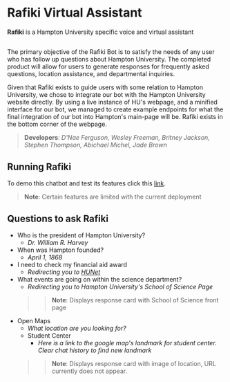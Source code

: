 ﻿# Rafiki Virtual Assistant
**Rafiki** is a Hampton University specific voice and virtual assistant
##
The primary objective of the Rafiki Bot is to satisfy the needs of any user who has follow up questions about Hampton University. The completed product will allow for users to generate responses for frequently asked questions, location assistance, and departmental inquiries. 

Given that Rafiki exists to guide users with some relation to Hampton University, we chose to integrate our bot with the Hampton University website directly. By using a live instance of HU's webpage, and a minified interface for our bot, we managed to create example endpoints for what the final integration of our bot into Hampton's main-page will be. Rafiki exists in the bottom corner of the webpage.


>**Developers**: *D'Nae Ferguson, Wesley Freeman, Britney Jackson, Stephen Thompson, Abichael Michel, Jade Brown*


## Running Rafiki
To demo this chatbot and test its features click this [link](https://dqlmbwar05c23.cloudfront.net/parent.html).

> **Note**: Certain features are limited with the current deployment

## Questions to ask Rafiki
- Who is the president of Hampton University?
	* *Dr. William R. Harvey*
- When was Hampton founded?
	* *April 1, 1868*
- I need to check my financial aid award
	* *Redirecting you to [HUNet](https://hunet.hamptonu.edu/prod/twbkwbis.P_WWWLogin)*
- What events are going on within the science department?
	* *Redirecting you to Hampton University's School of Science Page*
	> >**Note**: Displays response card with School of Science front page
- Open Maps
	* *What location are you looking for?*
	* Student Center
		* *Here is a link to the google map's landmark for student center. Clear chat history to find new landmark*
	>>**Note**: Displays response card with image of location, URL currently does not appear.

